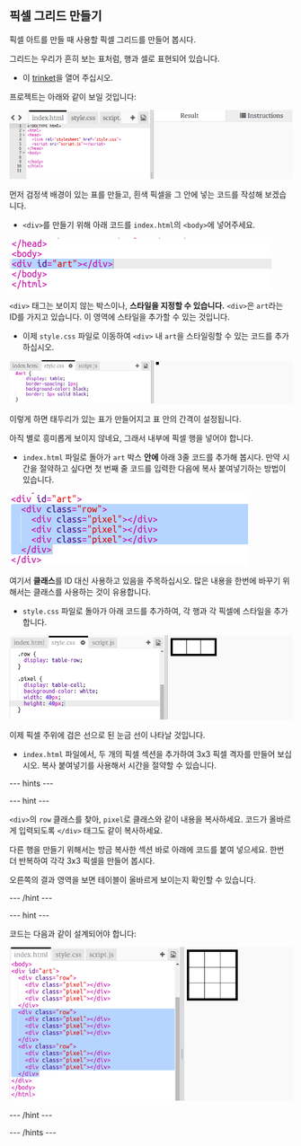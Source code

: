 ## 픽셀 그리드 만들기

픽셀 아트를 만들 때 사용할 픽셀 그리드를 만들어 봅시다.

그리드는 우리가 흔히 보는 표처럼, 행과 셀로 표현되어 있습니다.

+ 이 [trinket](http://jumpto.cc/web-pixel)을 열어 주십시오.

프로젝트는 아래와 같이 보일 것입니다:

![스크린샷](images/pixel-starter.png)

먼저 검정색 배경이 있는 표를 만들고, 흰색 픽셀을 그 안에 넣는 코드를 작성해 보겠습니다.

+ `<div>`를 만들기 위해 아래 코드를 `index.html`의 `<body>`에 넣어주세요.

![스크린샷](images/pixel-art-art.png)

`<div>` 태그는 보이지 않는 박스이나, **스타일을 지정할 수 있습니다.** `<div>`은 `art`라는 ID를 가지고 있습니다. 이 영역에 스타일을 추가할 수 있는 것입니다.

+ 이제 `style.css` 파일로 이동하여 `<div>` 내 `art`을 스타일링할 수 있는 코드를 추가하십시오.

![스크린샷](images/pixel-art-style.png)

이렇게 하면 태두리가 있는 표가 만들어지고 표 안의 간격이 설정됩니다.

아직 별로 흥미롭게 보이지 않네요, 그래서 내부에 픽셀 행을 넣어야 합니다.

+ `index.html` 파일로 돌아가 `art` 박스 **안에** 아래 3줄 코드를 추가해 봅시다. 만약 시간을 절약하고 싶다면 첫 번째 줄 코드를 입력한 다음에 복사 붙여넣기하는 방법이 있습니다.

![스크린샷](images/pixel-art-row.png)

여기서 **클래스**를 ID 대신 사용하고 있음을 주목하십시오. 많은 내용을 한번에 바꾸기 위해서는 클래스를 사용하는 것이 유용합니다.

+ `style.css` 파일로 돌아가 아래 코드를 추가하여, 각 행과 각 픽셀에 스타일을 추가합니다.

![스크린샷](images/pixel-art-row-style.png)

이제 픽셀 주위에 검은 선으로 된 눈금 선이 나타날 것입니다.

+ `index.html` 파일에서, 두 개의 픽셀 섹션을 추가하여 3x3 픽셀 격자를 만들어 보십시오. 복사 붙여넣기를 사용해서 시간을 절약할 수 있습니다.

--- hints ---



--- hint ---

`<div>`의 `row` 클래스를 찾아, `pixel`로 클래스와 같이 내용을 복사하세요. 코드가 올바르게 입력되도록 `</div>` 태그도 같이 복사하세요.

다른 행을 만들기 위해서는 방금 복사한 섹션 바로 아래에 코드를 붙여 넣으세요. 한번 더 반복하여 각각 3x3 픽셀을 만들어 봅시다.

오른쪽의 결과 영역을 보면 테이블이 올바르게 보이는지 확인할 수 있습니다.

--- /hint ---

--- hint ---

코드는 다음과 같이 설계되어야 합니다:

![스크린샷](images/pixel-art-grid-3.png)

--- /hint ---

--- /hints ---